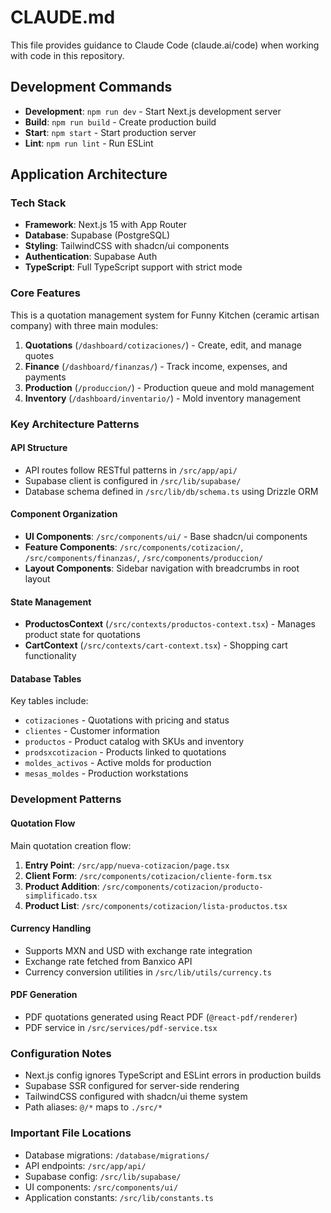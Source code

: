 # CLAUDE.md

This file provides guidance to Claude Code (claude.ai/code) when working with code in this repository.

## Development Commands

- **Development**: `npm run dev` - Start Next.js development server
- **Build**: `npm run build` - Create production build
- **Start**: `npm start` - Start production server
- **Lint**: `npm run lint` - Run ESLint

## Application Architecture

### Tech Stack
- **Framework**: Next.js 15 with App Router
- **Database**: Supabase (PostgreSQL)
- **Styling**: TailwindCSS with shadcn/ui components
- **Authentication**: Supabase Auth
- **TypeScript**: Full TypeScript support with strict mode

### Core Features
This is a quotation management system for Funny Kitchen (ceramic artisan company) with three main modules:

1. **Quotations** (`/dashboard/cotizaciones/`) - Create, edit, and manage quotes
2. **Finance** (`/dashboard/finanzas/`) - Track income, expenses, and payments
3. **Production** (`/produccion/`) - Production queue and mold management
4. **Inventory** (`/dashboard/inventario/`) - Mold inventory management

### Key Architecture Patterns

#### API Structure
- API routes follow RESTful patterns in `/src/app/api/`
- Supabase client is configured in `/src/lib/supabase/`
- Database schema defined in `/src/lib/db/schema.ts` using Drizzle ORM

#### Component Organization
- **UI Components**: `/src/components/ui/` - Base shadcn/ui components
- **Feature Components**: `/src/components/cotizacion/`, `/src/components/finanzas/`, `/src/components/produccion/`
- **Layout Components**: Sidebar navigation with breadcrumbs in root layout

#### State Management
- **ProductosContext** (`/src/contexts/productos-context.tsx`) - Manages product state for quotations
- **CartContext** (`/src/contexts/cart-context.tsx`) - Shopping cart functionality

#### Database Tables
Key tables include:
- `cotizaciones` - Quotations with pricing and status
- `clientes` - Customer information
- `productos` - Product catalog with SKUs and inventory
- `prodsxcotizacion` - Products linked to quotations
- `moldes_activos` - Active molds for production
- `mesas_moldes` - Production workstations

### Development Patterns

#### Quotation Flow
Main quotation creation flow:
1. **Entry Point**: `/src/app/nueva-cotizacion/page.tsx`
2. **Client Form**: `/src/components/cotizacion/cliente-form.tsx`
3. **Product Addition**: `/src/components/cotizacion/producto-simplificado.tsx`
4. **Product List**: `/src/components/cotizacion/lista-productos.tsx`

#### Currency Handling
- Supports MXN and USD with exchange rate integration
- Exchange rate fetched from Banxico API
- Currency conversion utilities in `/src/lib/utils/currency.ts`

#### PDF Generation
- PDF quotations generated using React PDF (`@react-pdf/renderer`)
- PDF service in `/src/services/pdf-service.tsx`

### Configuration Notes
- Next.js config ignores TypeScript and ESLint errors in production builds
- Supabase SSR configured for server-side rendering
- TailwindCSS configured with shadcn/ui theme system
- Path aliases: `@/*` maps to `./src/*`

### Important File Locations
- Database migrations: `/database/migrations/`
- API endpoints: `/src/app/api/`
- Supabase config: `/src/lib/supabase/`
- UI components: `/src/components/ui/`
- Application constants: `/src/lib/constants.ts`